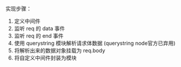 实现步骤：
1. 定义中间件
2. 监听 req 的 data 事件
3. 监听 req 的 end 事件
4. 使用 querystring 模块解析请求体数据  (querystring node官方已弃用)
5. 将解析出来的数据对象挂载为 req.body
6. 将自定义中间件封装为模块